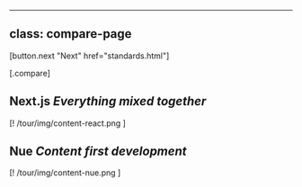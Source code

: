 
---
class: compare-page
---

[button.next "Next" href="standards.html"]

[.compare]
  ## Next.js *Everything mixed together*

  [! /tour/img/content-react.png ]

  ## Nue *Content first development*

  [! /tour/img/content-nue.png ]
